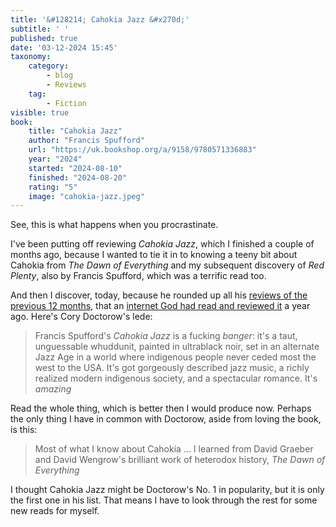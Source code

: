 ```yaml
---
title: '&#128214; Cahokia Jazz &#x270d;'
subtitle: ' '
published: true
date: '03-12-2024 15:45'
taxonomy:
    category:
        - blog
        - Reviews
    tag:
        - Fiction
visible: true
book:
	title: "Cahokia Jazz"
	author: "Francis Spufford"
	url: "https://uk.bookshop.org/a/9158/9780571336883"
	year: "2024"
	started: "2024-08-10"
	finished: "2024-08-20"
	rating: "5"
	image: "cahokia-jazz.jpeg"
---
```


See, this is what happens when you procrastinate.

I've been putting off reviewing *Cahokia Jazz*, which I finished a couple of months ago, because I wanted to tie it in to knowing a teeny bit about Cahokia from *The Dawn of Everything* and my subsequent discovery of *Red Plenty*, also by Francis Spufford, which was a terrific read too.

And then I discover, today, because he rounded up all his [reviews of the previous 12 months](https://pluralistic.net/2024/12/02/booklish/), that an [internet God had read and reviewed it](https://pluralistic.net/2023/12/04/cahokia/#the-sun-and-the-moon) a year ago. Here's Cory Doctorow's lede:

> Francis Spufford's *Cahokia Jazz* is a fucking *banger*: it's a taut, unguessable whuddunit, painted in ultrablack noir, set in an alternate Jazz Age in a world where indigenous people never ceded most the west to the USA. It's got gorgeously described jazz music, a richly realized modern indigenous society, and a spectacular romance. It's *amazing*

Read the whole thing, which is better then I would produce now. Perhaps the only thing I have in common with Doctorow, aside from loving the book, is this:

> Most of what I know about Cahokia ... I learned from David Graeber and David Wengrow's brilliant work of heterodox history, *The Dawn of Everything*

I thought Cahokia Jazz might be Doctorow's No. 1 in popularity, but it is only the first one in his list. That means I have to look through the rest for some new reads for myself.
